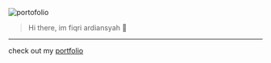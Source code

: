 ![portofolio](https://ik.imagekit.io/p4ukigs1hrvx/portfolio?updatedAt=1696990893503)

> Hi there, im fiqri ardiansyah 👋
---
check out my [portfolio](https://fiqri-ardiansyah.vercel.app/)
